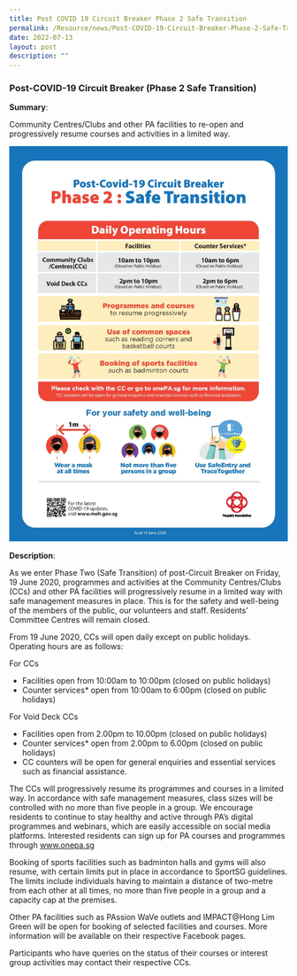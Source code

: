 ```yaml
---
title: Post COVID 19 Circuit Breaker Phase 2 Safe Transition
permalink: /Resource/news/Post-COVID-19-Circuit-Breaker-Phase-2-Safe-Transition/
date: 2022-07-13
layout: post
description: ""
---
```

### Post-COVID-19 Circuit Breaker (Phase 2 Safe Transition) 

**Summary**: 

Community Centres/Clubs and other PA facilities to re-open and progressively resume courses and activities in a limited way.   

![](/images/NewsRoom/Phase%202%20Safe%20Transition.jpeg)

**Description**: 

As we enter Phase Two (Safe Transition) of post-Circuit Breaker on Friday, 19 June 2020, programmes and activities at the Community Centres/Clubs (CCs) and other PA facilities will progressively resume in a limited way with safe management measures in place. This is for the safety and well-being of the members of the public, our volunteers and staff.  Residents’ Committee Centres will remain closed. 

From 19 June 2020, CCs will open daily except on public holidays. Operating hours are as follows: 

 

For CCs 

* Facilities open from 10:00am to 10:00pm (closed on public holidays) 
* Counter services* open from 10:00am to 6:00pm (closed on public holidays) 

 
For Void Deck CCs 
* Facilities open from 2.00pm to 10.00pm (closed on public holidays) 
* Counter services* open from 2.00pm to 6.00pm (closed on public holidays) 
* CC counters will be open for general enquiries and essential services such as financial assistance. 


The CCs will progressively resume its programmes and courses in a limited way. In accordance with safe management measures, class sizes will be controlled with no more than five people in a group. We encourage residents to continue to stay healthy and active through PA’s digital programmes and webinars, which are easily accessible on social media platforms. Interested residents can sign up for PA courses and programmes through www.onepa.sg  

Booking of sports facilities such as badminton halls and gyms will also resume, with certain limits put in place in accordance to SportSG guidelines. The limits include individuals having to maintain a distance of two-metre from each other at all times, no more than five people in a group and a capacity cap at the premises.  

Other PA facilities such as PAssion WaVe outlets and IMPACT@Hong Lim Green will be open for booking of selected facilities and courses. More information will be available on their respective Facebook pages. 

Participants who have queries on the status of their courses or interest group activities may contact their respective CCs.
